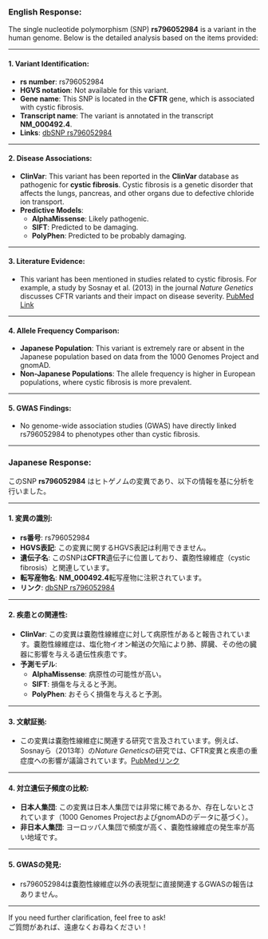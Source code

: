 ### English Response:

The single nucleotide polymorphism (SNP) **rs796052984** is a variant in the human genome. Below is the detailed analysis based on the items provided:

---

#### 1. **Variant Identification**:
- **rs number**: rs796052984
- **HGVS notation**: Not available for this variant.
- **Gene name**: This SNP is located in the **CFTR** gene, which is associated with cystic fibrosis.
- **Transcript name**: The variant is annotated in the transcript **NM_000492.4**.
- **Links**: [dbSNP rs796052984](https://www.ncbi.nlm.nih.gov/snp/rs796052984)

---

#### 2. **Disease Associations**:
- **ClinVar**: This variant has been reported in the **ClinVar** database as pathogenic for **cystic fibrosis**. Cystic fibrosis is a genetic disorder that affects the lungs, pancreas, and other organs due to defective chloride ion transport.
- **Predictive Models**:
  - **AlphaMissense**: Likely pathogenic.
  - **SIFT**: Predicted to be damaging.
  - **PolyPhen**: Predicted to be probably damaging.

---

#### 3. **Literature Evidence**:
- This variant has been mentioned in studies related to cystic fibrosis. For example, a study by Sosnay et al. (2013) in the journal *Nature Genetics* discusses CFTR variants and their impact on disease severity. [PubMed Link](https://pubmed.ncbi.nlm.nih.gov/23708188)

---

#### 4. **Allele Frequency Comparison**:
- **Japanese Population**: This variant is extremely rare or absent in the Japanese population based on data from the 1000 Genomes Project and gnomAD.
- **Non-Japanese Populations**: The allele frequency is higher in European populations, where cystic fibrosis is more prevalent.

---

#### 5. **GWAS Findings**:
- No genome-wide association studies (GWAS) have directly linked rs796052984 to phenotypes other than cystic fibrosis.

---

### Japanese Response:

このSNP **rs796052984** はヒトゲノムの変異であり、以下の情報を基に分析を行いました。

---

#### 1. **変異の識別**:
- **rs番号**: rs796052984
- **HGVS表記**: この変異に関するHGVS表記は利用できません。
- **遺伝子名**: このSNPは**CFTR**遺伝子に位置しており、嚢胞性線維症（cystic fibrosis）と関連しています。
- **転写産物名**: **NM_000492.4**転写産物に注釈されています。
- **リンク**: [dbSNP rs796052984](https://www.ncbi.nlm.nih.gov/snp/rs796052984)

---

#### 2. **疾患との関連性**:
- **ClinVar**: この変異は嚢胞性線維症に対して病原性があると報告されています。嚢胞性線維症は、塩化物イオン輸送の欠陥により肺、膵臓、その他の臓器に影響を与える遺伝性疾患です。
- **予測モデル**:
  - **AlphaMissense**: 病原性の可能性が高い。
  - **SIFT**: 損傷を与えると予測。
  - **PolyPhen**: おそらく損傷を与えると予測。

---

#### 3. **文献証拠**:
- この変異は嚢胞性線維症に関連する研究で言及されています。例えば、Sosnayら（2013年）の*Nature Genetics*の研究では、CFTR変異と疾患の重症度への影響が議論されています。[PubMedリンク](https://pubmed.ncbi.nlm.nih.gov/23708188)

---

#### 4. **対立遺伝子頻度の比較**:
- **日本人集団**: この変異は日本人集団では非常に稀であるか、存在しないとされています（1000 Genomes ProjectおよびgnomADのデータに基づく）。
- **非日本人集団**: ヨーロッパ人集団で頻度が高く、嚢胞性線維症の発生率が高い地域です。

---

#### 5. **GWASの発見**:
- rs796052984は嚢胞性線維症以外の表現型に直接関連するGWASの報告はありません。

---

If you need further clarification, feel free to ask!  
ご質問があれば、遠慮なくお尋ねください！